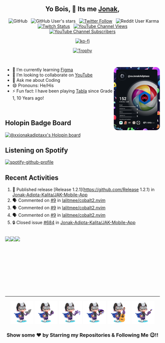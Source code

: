 <div align='center'>

## Yo Bois, 🤘 Its me <a href="https://jonakadiptakalita.tk" target="_blank">Jonak</a>,

&nbsp; ![GitHub](https://img.shields.io/github/followers/Jonak-Adipta-Kalita?label=Follow%20Me%21%21&style=for-the-badge&logo=Github)
&nbsp; ![GitHub User's stars](https://img.shields.io/github/stars/Jonak-Adipta-Kalita?style=for-the-badge&logo=Github)
&nbsp; [![Twitter Follow](https://img.shields.io/twitter/follow/AdiptaJonak?style=for-the-badge&logo=Twitter)](https://twitter.com/AdiptaJonak)
&nbsp; ![Reddit User Karma](https://img.shields.io/reddit/user-karma/combined/BeastNight_TV?style=for-the-badge&logo=Reddit)
&nbsp; [![Twitch Status](https://img.shields.io/twitch/status/xxJonakAdiptaxx?style=for-the-badge&logo=Twitch)](https://www.twitch.tv/xxjonakadiptaxx)
&nbsp; [![YouTube Channel Views](https://img.shields.io/youtube/channel/views/UC6IPfVhkqfcfBZCko6Q9mnQ?style=for-the-badge&logo=Youtube)][youtube]
&nbsp; [![YouTube Channel Subscribers](https://img.shields.io/youtube/channel/subscribers/UC6IPfVhkqfcfBZCko6Q9mnQ?style=for-the-badge&logo=Youtube)][youtube]

[![ko-fi](https://ko-fi.com/img/githubbutton_sm.svg)](https://ko-fi.com/xxjonakadiptaxx)

[![Trophy](https://github-profile-trophy.vercel.app/?username=Jonak-Adipta-Kalita&theme=juicyfresh&no-frame=true&title=Commit,Stars,Repositories,Followers,Issues,PullRequest)](https://github.com/ryo-ma/github-profile-trophy)

</div>

<br />

<a href="https://app.daily.dev/xxJonakAdiptaxx"><img src="https://github.com/Jonak-Adipta-Kalita/Jonak-Adipta-Kalita/blob/main/images/devcard.svg" width="150" alt="Jonak Adipta Kalita's Dev Card" align='right'/></a>

-   🌱 I’m currently learning [Figma](https://figma.com/)
-   👯 I’m looking to collaborate on [YouTube](https://www.youtube.com/)
-   💬 Ask me about Coding
-   😄 Pronouns: He/His
-   ⚡ Fun fact: I have been playing [Tabla](https://en.wikipedia.org/wiki/Tabla) since Grade 1, 10 Years ago!

<br />

## Holopin Badge Board

[![@xxjonakadiptaxx's Holopin board](https://holopin.io/api/user/board?user=xxjonakadiptaxx)](https://holopin.io/@xxjonakadiptaxx)

## Listening on Spotify

[![spotify-github-profile](https://spotify-github-profile.vercel.app/api/view?uid=31cypdycu52u6rj3bsfcldmqrlji&cover_image=true&theme=novatorem)](https://spotify-github-profile.vercel.app/api/view?uid=31cypdycu52u6rj3bsfcldmqrlji&redirect=true)

## Recent Activities

<!--START_SECTION:activity-->

1. 🚀 Published release [Release 1.2.1](https://github.com/Release 1.2.1) in [Jonak-Adipta-Kalita/JAK-Mobile-App](https://github.com/Jonak-Adipta-Kalita/JAK-Mobile-App)
2. 🗣 Commented on [#9](https://github.com/lalitmee/cobalt2.nvim/issues/9) in [lalitmee/cobalt2.nvim](https://github.com/lalitmee/cobalt2.nvim)
3. 🗣 Commented on [#9](https://github.com/lalitmee/cobalt2.nvim/issues/9) in [lalitmee/cobalt2.nvim](https://github.com/lalitmee/cobalt2.nvim)
4. 🗣 Commented on [#9](https://github.com/lalitmee/cobalt2.nvim/issues/9) in [lalitmee/cobalt2.nvim](https://github.com/lalitmee/cobalt2.nvim)
5. 🔒 Closed issue [#684](https://github.com/Jonak-Adipta-Kalita/JAK-Mobile-App/issues/684) in [Jonak-Adipta-Kalita/JAK-Mobile-App](https://github.com/Jonak-Adipta-Kalita/JAK-Mobile-App)

<!--END_SECTION:activity-->

<br />

<div align='center'>
	<div style="display: flex;">
		<img height="180em" src="https://github-readme-stats.vercel.app/api?username=Jonak-Adipta-Kalita&show_icons=true&hide_border=true&theme=cobalt&count_private=true" />
		<img height="180em" src="https://github-readme-stats.vercel.app/api/top-langs/?username=Jonak-Adipta-Kalita&layout=compact&theme=cobalt&show_icons=true&hide_border=true&langs_count=6" />
		<img height="180em" src="https://github-readme-streak-stats.herokuapp.com/?user=Jonak-Adipta-Kalita&theme=dark&hide_border=true&fire=EB5454&background=193549" />
	</div>
</div>

<hr/>

<div align="center">

<img height="75" width="75" src="https://github.com/Jonak-Adipta-Kalita/Jonak-Adipta-Kalita/blob/main/images/octocat/laptop.png?raw=true" alt="laptop" />
<img height="75" width="75" src="https://github.com/Jonak-Adipta-Kalita/Jonak-Adipta-Kalita/blob/main/images/octocat/mobile.png?raw=true" alt="mobile" />
<img height="75" width="75" src="https://github.com/Jonak-Adipta-Kalita/Jonak-Adipta-Kalita/blob/main/images/octocat/gaming.png?raw=true" alt="gaming" />
<img height="75" width="75" src="https://github.com/Jonak-Adipta-Kalita/Jonak-Adipta-Kalita/blob/main/images/octocat/books.png?raw=true" alt="books" />
<img height="75" width="75" src="https://github.com/Jonak-Adipta-Kalita/Jonak-Adipta-Kalita/blob/main/images/octocat/guitar.png?raw=true" alt="guitar" />
<img height="75" width="75" src="https://github.com/Jonak-Adipta-Kalita/Jonak-Adipta-Kalita/blob/main/images/octocat/painting.png?raw=true" alt="painting" />

### Show some ❤️ by Starring my Repositories & Following Me 😉!!

</div>

[website]: https://jonakadiptakalita.tk/
[youtube]: https://www.youtube.com/@beastnighttv
